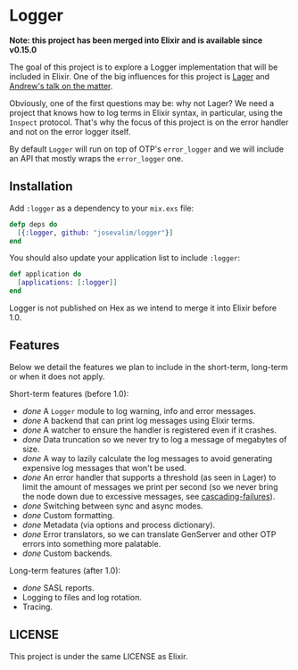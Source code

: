 Logger
======

**Note: this project has been merged into Elixir and is available since v0.15.0**

The goal of this project is to explore a Logger implementation that will be included in Elixir. One of the big influences for this project is [Lager](https://github.com/basho/lager) and [Andrew's talk on the matter](http://www.youtube.com/watch?v=8BNpOHFvg_Q).

Obviously, one of the first questions may be: why not Lager? We need a project that knows how to log terms in Elixir syntax, in particular, using the `Inspect` protocol. That's why the focus of this project is on the error handler and not on the error logger itself.

By default `Logger` will run on top of OTP's `error_logger` and we will include an API that mostly wraps the `error_logger` one.

## Installation

Add `:logger` as a dependency to your `mix.exs` file:

```elixir
defp deps do
  [{:logger, github: "josevalim/logger"}]
end
```

You should also update your application list to include `:logger`:

```elixir
def application do
  [applications: [:logger]]
end
```

Logger is not published on Hex as we intend to merge it into Elixir before 1.0.

## Features

Below we detail the features we plan to include in the short-term, long-term or when it does not apply.

Short-term features (before 1.0):

  * *done* A `Logger` module to log warning, info and error messages.
  * *done* A backend that can print log messages using Elixir terms.
  * *done* A watcher to ensure the handler is registered even if it crashes.
  * *done* Data truncation so we never try to log a message of megabytes of size.
  * *done* A way to lazily calculate the log messages to avoid generating expensive log messages that won't be used.
  * *done* An error handler that supports a threshold (as seen in Lager) to limit the amount of messages we print per second (so we never bring the node down due to excessive messages, see [cascading-failures](https://github.com/ferd/cascading-failures)).
  * *done* Switching between sync and async modes.
  * *done* Custom formatting.
  * *done* Metadata (via options and process dictionary).
  * *done* Error translators, so we can translate GenServer and other OTP errors into something more palatable.
  * *done* Custom backends.

Long-term features (after 1.0):

  * *done* SASL reports.
  * Logging to files and log rotation.
  * Tracing.

## LICENSE

This project is under the same LICENSE as Elixir.
